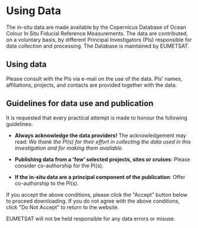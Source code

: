 # Using Data

The in-situ data are made available by the Copernicus 
Database of Ocean Colour In Situ Fiducial Reference Measurements. The data are contributed, 
on a voluntary basis, by different Principal Investigators (PIs) responsible for data collection and processing. 
The Database is maintained by EUMETSAT.

## Using data

Please consult with the PIs via e-mail on the use of the data. PIs’ names, 
affiliations, projects, and contacts are provided together with the data. 

## Guidelines for data use and publication

It is requested that every practical attempt is made to honour the following guidelines:

- __Always acknowledge the data providers!__ 
  The acknowledgement may read:
  _We thank the PI(s) for their effort in collecting the data used in this investigation and for making them available._


- __Publishing data from a 'few’ selected projects, sites or cruises__:
  Please consider co-authorship for the PI(s). 

- __If the in-situ data are a principal component of the publication__:
  Offer co-authorship to the PI(s).
  
If you accept the above conditions, please click the "Accept" button below to proceed downloading. 
If you do not agree with the above conditions, click "Do Not Accept" to return to the website.
 
EUMETSAT will not be held responsible for any data errors or misuse.


